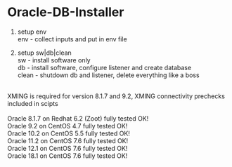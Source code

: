 # Oracle-DB-Installer

1. setup env <br />
env - collect inputs and put in env file<br />

2. setup sw|db|clean<br />
sw - install software only<br />
db - install software, configure listener and create database<br />
clean - shutdown db and listener, delete everything like a boss<br />
<br />
XMING is required for version 8.1.7 and 9.2, XMING connectivity prechecks included in scipts<br />
<br />
Oracle 8.1.7 on Redhat 6.2 (Zoot) fully tested OK!<br />
Oracle   9.2 on CentOS 4.7 fully tested OK!<br />
Oracle  10.2 on CentOS 5.5 fully tested OK!<br />
Oracle  11.2 on CentOS 7.6 fully tested OK!<br />
Oracle  12.1 on CentOS 7.6 fully tested OK!<br />
Oracle  18.1 on CentOS 7.6 fully tested OK!<br />

